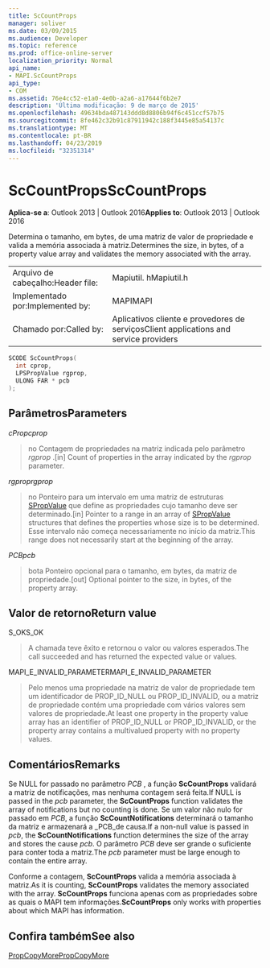 ```yaml
---
title: ScCountProps
manager: soliver
ms.date: 03/09/2015
ms.audience: Developer
ms.topic: reference
ms.prod: office-online-server
localization_priority: Normal
api_name:
- MAPI.ScCountProps
api_type:
- COM
ms.assetid: 76e4cc52-e1a0-4e0b-a2a6-a17644f6b2e7
description: 'Última modificação: 9 de março de 2015'
ms.openlocfilehash: 49634bda487143ddd8d8806b94f6c451ccf57b75
ms.sourcegitcommit: 8fe462c32b91c87911942c188f3445e85a54137c
ms.translationtype: MT
ms.contentlocale: pt-BR
ms.lasthandoff: 04/23/2019
ms.locfileid: "32351314"
---
```

# <a name="sccountprops"></a><span data-ttu-id="b0f65-103">ScCountProps</span><span class="sxs-lookup"><span data-stu-id="b0f65-103">ScCountProps</span></span>

  
  
<span data-ttu-id="b0f65-104">**Aplica-se a**: Outlook 2013 | Outlook 2016</span><span class="sxs-lookup"><span data-stu-id="b0f65-104">**Applies to**: Outlook 2013 | Outlook 2016</span></span> 
  
<span data-ttu-id="b0f65-105">Determina o tamanho, em bytes, de uma matriz de valor de propriedade e valida a memória associada à matriz.</span><span class="sxs-lookup"><span data-stu-id="b0f65-105">Determines the size, in bytes, of a property value array and validates the memory associated with the array.</span></span> 
  
|||
|:-----|:-----|
|<span data-ttu-id="b0f65-106">Arquivo de cabeçalho:</span><span class="sxs-lookup"><span data-stu-id="b0f65-106">Header file:</span></span>  <br/> |<span data-ttu-id="b0f65-107">Mapiutil. h</span><span class="sxs-lookup"><span data-stu-id="b0f65-107">Mapiutil.h</span></span>  <br/> |
|<span data-ttu-id="b0f65-108">Implementado por:</span><span class="sxs-lookup"><span data-stu-id="b0f65-108">Implemented by:</span></span>  <br/> |<span data-ttu-id="b0f65-109">MAPI</span><span class="sxs-lookup"><span data-stu-id="b0f65-109">MAPI</span></span>  <br/> |
|<span data-ttu-id="b0f65-110">Chamado por:</span><span class="sxs-lookup"><span data-stu-id="b0f65-110">Called by:</span></span>  <br/> |<span data-ttu-id="b0f65-111">Aplicativos cliente e provedores de serviços</span><span class="sxs-lookup"><span data-stu-id="b0f65-111">Client applications and service providers</span></span>  <br/> |
   
```cpp
SCODE ScCountProps(
  int cprop,
  LPSPropValue rgprop,
  ULONG FAR * pcb
);
```

## <a name="parameters"></a><span data-ttu-id="b0f65-112">Parâmetros</span><span class="sxs-lookup"><span data-stu-id="b0f65-112">Parameters</span></span>

 <span data-ttu-id="b0f65-113">_cProp_</span><span class="sxs-lookup"><span data-stu-id="b0f65-113">_cprop_</span></span>
  
> <span data-ttu-id="b0f65-114">no Contagem de propriedades na matriz indicada pelo parâmetro _rgprop_ .</span><span class="sxs-lookup"><span data-stu-id="b0f65-114">[in] Count of properties in the array indicated by the  _rgprop_ parameter.</span></span> 
    
 <span data-ttu-id="b0f65-115">_rgprop_</span><span class="sxs-lookup"><span data-stu-id="b0f65-115">_rgprop_</span></span>
  
> <span data-ttu-id="b0f65-116">no Ponteiro para um intervalo em uma matriz de estruturas [SPropValue](spropvalue.md) que define as propriedades cujo tamanho deve ser determinado.</span><span class="sxs-lookup"><span data-stu-id="b0f65-116">[in] Pointer to a range in an array of [SPropValue](spropvalue.md) structures that defines the properties whose size is to be determined.</span></span> <span data-ttu-id="b0f65-117">Esse intervalo não começa necessariamente no início da matriz.</span><span class="sxs-lookup"><span data-stu-id="b0f65-117">This range does not necessarily start at the beginning of the array.</span></span> 
    
 <span data-ttu-id="b0f65-118">_PCB_</span><span class="sxs-lookup"><span data-stu-id="b0f65-118">_pcb_</span></span>
  
> <span data-ttu-id="b0f65-119">bota Ponteiro opcional para o tamanho, em bytes, da matriz de propriedade.</span><span class="sxs-lookup"><span data-stu-id="b0f65-119">[out] Optional pointer to the size, in bytes, of the property array.</span></span>
    
## <a name="return-value"></a><span data-ttu-id="b0f65-120">Valor de retorno</span><span class="sxs-lookup"><span data-stu-id="b0f65-120">Return value</span></span>

<span data-ttu-id="b0f65-121">S_OK</span><span class="sxs-lookup"><span data-stu-id="b0f65-121">S_OK</span></span> 
  
> <span data-ttu-id="b0f65-122">A chamada teve êxito e retornou o valor ou valores esperados.</span><span class="sxs-lookup"><span data-stu-id="b0f65-122">The call succeeded and has returned the expected value or values.</span></span> 
    
<span data-ttu-id="b0f65-123">MAPI_E_INVALID_PARAMETER</span><span class="sxs-lookup"><span data-stu-id="b0f65-123">MAPI_E_INVALID_PARAMETER</span></span> 
  
> <span data-ttu-id="b0f65-124">Pelo menos uma propriedade na matriz de valor de propriedade tem um identificador de PROP_ID_NULL ou PROP_ID_INVALID, ou a matriz de propriedade contém uma propriedade com vários valores sem valores de propriedade.</span><span class="sxs-lookup"><span data-stu-id="b0f65-124">At least one property in the property value array has an identifier of PROP_ID_NULL or PROP_ID_INVALID, or the property array contains a multivalued property with no property values.</span></span>
    
## <a name="remarks"></a><span data-ttu-id="b0f65-125">Comentários</span><span class="sxs-lookup"><span data-stu-id="b0f65-125">Remarks</span></span>

<span data-ttu-id="b0f65-126">Se NULL for passado no parâmetro _PCB_ , a função **ScCountProps** validará a matriz de notificações, mas nenhuma contagem será feita.</span><span class="sxs-lookup"><span data-stu-id="b0f65-126">If NULL is passed in the  _pcb_ parameter, the **ScCountProps** function validates the array of notifications but no counting is done.</span></span> <span data-ttu-id="b0f65-127">Se um valor não nulo for passado em _PCB_, a função **ScCountNotifications** determinará o tamanho da matriz e armazenará a _PCB_de causa.</span><span class="sxs-lookup"><span data-stu-id="b0f65-127">If a non-null value is passed in  _pcb_, the **ScCountNotifications** function determines the size of the array and stores the cause  _pcb_.</span></span> <span data-ttu-id="b0f65-128">O parâmetro _PCB_ deve ser grande o suficiente para conter toda a matriz.</span><span class="sxs-lookup"><span data-stu-id="b0f65-128">The  _pcb_ parameter must be large enough to contain the entire array.</span></span> 
  
<span data-ttu-id="b0f65-129">Conforme a contagem, **ScCountProps** valida a memória associada à matriz.</span><span class="sxs-lookup"><span data-stu-id="b0f65-129">As it is counting, **ScCountProps** validates the memory associated with the array.</span></span> <span data-ttu-id="b0f65-130">**ScCountProps** funciona apenas com as propriedades sobre as quais o MAPI tem informações.</span><span class="sxs-lookup"><span data-stu-id="b0f65-130">**ScCountProps** only works with properties about which MAPI has information.</span></span> 
  
## <a name="see-also"></a><span data-ttu-id="b0f65-131">Confira também</span><span class="sxs-lookup"><span data-stu-id="b0f65-131">See also</span></span>



[<span data-ttu-id="b0f65-132">PropCopyMore</span><span class="sxs-lookup"><span data-stu-id="b0f65-132">PropCopyMore</span></span>](propcopymore.md)

